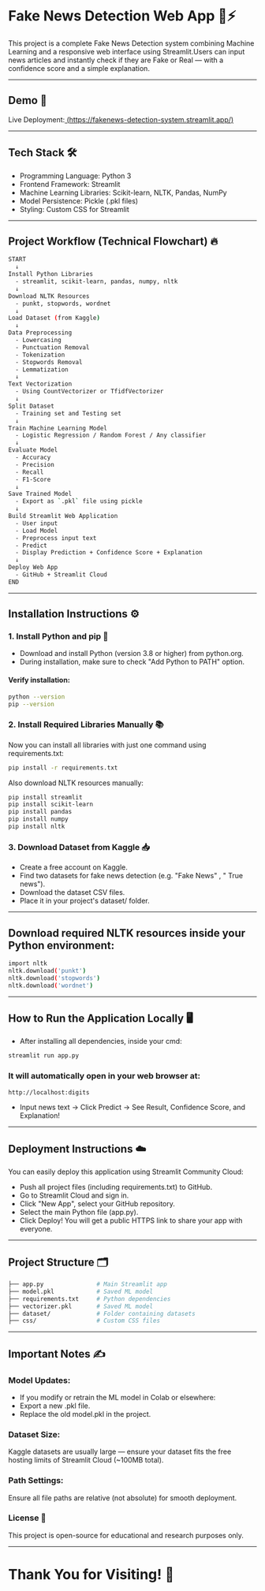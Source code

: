 # Fake News Detection Web App 📰⚡
This project is a complete Fake News Detection system combining Machine Learning and a responsive web interface using Streamlit.Users can input news articles and instantly check if they are Fake or Real — with a confidence score and a simple explanation.

---

## Demo 🚀
Live Deployment:[ (https://fakenews-detection-system.streamlit.app/)](https://fakenews-detection-system.streamlit.app/)

---

## Tech Stack 🛠️
- Programming Language: Python 3
- Frontend Framework: Streamlit
- Machine Learning Libraries: Scikit-learn, NLTK, Pandas, NumPy
- Model Persistence: Pickle (.pkl files)
- Styling: Custom CSS for Streamlit

---

## Project Workflow (Technical Flowchart) 🔥
```bash
START
  ↓
Install Python Libraries
  - streamlit, scikit-learn, pandas, numpy, nltk
  ↓
Download NLTK Resources
  - punkt, stopwords, wordnet
  ↓
Load Dataset (from Kaggle)
  ↓
Data Preprocessing
  - Lowercasing
  - Punctuation Removal
  - Tokenization
  - Stopwords Removal
  - Lemmatization
  ↓
Text Vectorization
  - Using CountVectorizer or TfidfVectorizer
  ↓
Split Dataset
  - Training set and Testing set
  ↓
Train Machine Learning Model
  - Logistic Regression / Random Forest / Any classifier
  ↓
Evaluate Model
  - Accuracy
  - Precision
  - Recall
  - F1-Score
  ↓
Save Trained Model
  - Export as `.pkl` file using pickle
  ↓
Build Streamlit Web Application
  - User input
  - Load Model
  - Preprocess input text
  - Predict
  - Display Prediction + Confidence Score + Explanation
  ↓
Deploy Web App
  - GitHub + Streamlit Cloud
END
```

---

## Installation Instructions ⚙️
### 1. Install Python and pip 🐍
- Download and install Python (version 3.8 or higher) from python.org.
- During installation, make sure to check "Add Python to PATH" option.
#### Verify installation:
```bash
python --version
pip --version
```

### 2. Install Required Libraries Manually 📚
Now you can install all libraries with just one command using requirements.txt:
```bash
pip install -r requirements.txt
```
Also download NLTK resources manually:
```bash
pip install streamlit
pip install scikit-learn
pip install pandas
pip install numpy
pip install nltk
```

### 3. Download Dataset from Kaggle 📥
- Create a free account on Kaggle.
- Find two datasets for fake news detection (e.g. "Fake News" , " True news").
- Download the dataset CSV files.
- Place it in your project's dataset/ folder.

---

## Download required NLTK resources inside your Python environment:
```bash
import nltk
nltk.download('punkt')
nltk.download('stopwords')
nltk.download('wordnet')
```

---

## How to Run the Application Locally 🖥️
- After installing all dependencies, inside your cmd:
```bash
streamlit run app.py
```
### It will automatically open in your web browser at:
```bash
http://localhost:digits
```
- Input news text → Click Predict → See Result, Confidence Score, and Explanation!

---

## Deployment Instructions ☁️
You can easily deploy this application using Streamlit Community Cloud:
- Push all project files (including requirements.txt) to GitHub.
- Go to Streamlit Cloud and sign in.
- Click "New App", select your GitHub repository.
- Select the main Python file (app.py).
- Click Deploy!
You will get a public HTTPS link to share your app with everyone.

---

## Project Structure 🗂️
```bash
├── app.py               # Main Streamlit app
├── model.pkl            # Saved ML model
├── requirements.txt     # Python dependencies
├── vectorizer.pkl       # Saved ML model
├── dataset/             # Folder containing datasets
├── css/                 # Custom CSS files
```

---

## Important Notes ✍️
### Model Updates:
- If you modify or retrain the ML model in Colab or elsewhere:
- Export a new .pkl file.
- Replace the old model.pkl in the project.

### Dataset Size:
Kaggle datasets are usually large — ensure your dataset fits the free hosting limits of Streamlit Cloud (~100MB total).

### Path Settings:
Ensure all file paths are relative (not absolute) for smooth deployment.

### License 📄
This project is open-source for educational and research purposes only.

---

# Thank You for Visiting! 🙌
